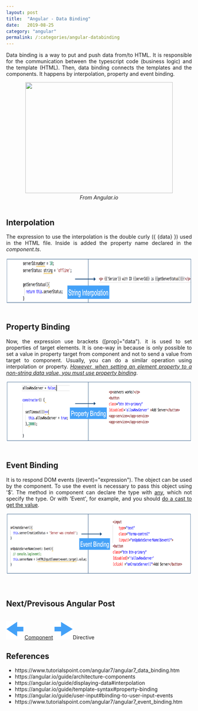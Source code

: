 ```yaml
---
layout: post
title:  "Angular - Data Binding"
date:   2019-08-25
category: "angular"
permalink: /:categories/angular-databinding
---
```


<p style="text-align: justify;">Data binding is a way to put and push data from/to HTML. It is responsible for the communication between the typescript code (business logic) and the template (HTML). Then, data binding connects the templates and the components. It happens by interpolation, property and event binding.</p>

<center>
  <a href="https://angular.io/generated/images/guide/architecture/component-databinding.png">
    <img src="https://angular.io/generated/images/guide/architecture/component-databinding.png" width="400" height="300" />
  </a><br/>
  <em>From Angular.io</em>
</center><br/>

<h2>Interpolation</h2>

<p style="text-align: justify;">The expression to use the interpolation is the double curly ({ {data} }) used in the HTML file. Inside is added the property name declared in the <em>component.ts</em>.</p>

<center>
  <img src="/img/angular/interpolation.png" width="700" height="126" />
</center>
<br/>

<h2>Property Binding</h2>

<p style="text-align: justify;">Now, the expression use brackets ([prop]="data"). it is used to set properties of target elements. It is one-way in because is only possible to set a value in property target from component and not to send a value from target to component. Usually, you can do a similar operation using interpolation or property. <em><a href="https://angular.io/guide/template-syntax#property-binding-vs-interpolation" >However, when setting an element property to a non-string data value, you must use property binding</a></em>.</p>

<center>
  <img src="/img/angular/property.png" width="700" height="166" />
</center>
<br/>

<h2>Event Binding</h2>

<p style="text-align: justify;">It is to respond DOM events ((event)="expression"). The object can be used by the component. To use the event is necessary to pass this object using '$'. The method in component can declare the type with <a href="https://angular.io/guide/user-input#get-user-input-from-the-event-object">any</a>, which not specify the type. Or  with 'Event', for example, and you should <a href="https://angular.io/guide/user-input#type-the-event">do a cast to get the value</a>.</p>

<center>
  <img src="/img/angular/event.png" width="700" height="166" />
</center>
<br/>

<br/>
<h2>Next/Previsous Angular Post</h2>
<br/>
<a href="https://fabiana2611.github.io/angular/angular-component" class="btn btn-primary">
<img src="/img/angular/previous.png" width="50" height="50" >Component</a>
<a href="https://fabiana2611.github.io/angular/angular-directive" class="btn btn-primary">
<img src="/img/angular/next.png" width="50" height="50" ></a>Directive

<h2>References</h2>
<ul>
<li>https://www.tutorialspoint.com/angular7/angular7_data_binding.htm</li>
<li>https://angular.io/guide/architecture-components</li>
<li>https://angular.io/guide/displaying-data#interpolation</li>
<li>https://angular.io/guide/template-syntax#property-binding</li>
<li>https://angular.io/guide/user-input#binding-to-user-input-events</li>
<li>https://www.tutorialspoint.com/angular7/angular7_event_binding.htm</li>
</ul>
